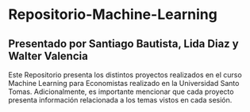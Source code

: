 # Repositorio-Machine-Learning
## Presentado por Santiago Bautista, Lida Diaz y Walter Valencia
Este Repositorio presenta los distintos proyectos realizados en el curso Machine Learning para Economistas realizado en la Universidad Santo Tomas. Adicionalmente, es importante mencionar que cada proyecto presenta información relacionada a los temas vistos en cada sesión.
